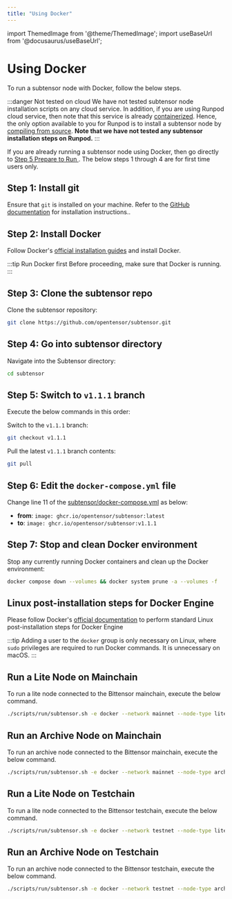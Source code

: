 ```yaml
---
title: "Using Docker"
---
```

import ThemedImage from '@theme/ThemedImage';
import useBaseUrl from '@docusaurus/useBaseUrl';

# Using Docker

To run a subtensor node with Docker, follow the below steps.

:::danger Not tested on cloud 
We have not tested subtensor node installation scripts on any cloud service. In addition, if you are using Runpod cloud service, then note that this service is already [containerized](https://docs.runpod.io/pods/overview). Hence, the only option available to you for Runpod is to install a subtensor node by [compiling from source](using-source.md). **Note that we have not tested any subtensor installation steps on Runpod.** 
:::

If you are already running a subtensor node using Docker, then go directly to [Step 5 Prepare to Run ](#step-5-prepare-to-run). The below steps 1 through 4 are for first time users only.

## Step 1: Install git

Ensure that `git` is installed on your machine. Refer to the [GitHub documentation](https://docs.github.com/en/get-started) for installation instructions..

## Step 2: Install Docker

Follow Docker's [official installation guides](https://docs.docker.com/engine/install/) and install Docker.

:::tip Run Docker first
Before proceeding, make sure that Docker is running.
:::

## Step 3: Clone the subtensor repo

Clone the subtensor repository:

```bash
git clone https://github.com/opentensor/subtensor.git
```

## Step 4: Go into subtensor directory

Navigate into the Subtensor directory:

```bash
cd subtensor
```

## Step 5: Switch to `v1.1.1` branch

Execute the below commands in this order:

Switch to the `v1.1.1` branch:

```bash
git checkout v1.1.1
```

Pull the latest `v1.1.1` branch contents:

```bash
git pull
```

## Step 6: Edit the `docker-compose.yml` file 

Change line 11 of the [subtensor/docker-compose.yml](https://github.com/opentensor/subtensor/blob/v1.1.1/docker-compose.yml#L11) as below:

- **from**: `image: ghcr.io/opentensor/subtensor:latest`
- **to**: `image: ghcr.io/opentensor/subtensor:v1.1.1`

## Step 7: Stop and clean Docker environment

Stop any currently running Docker containers and clean up the Docker environment:

```bash
docker compose down --volumes && docker system prune -a --volumes -f

```

## Linux post-installation steps for Docker Engine

Please follow Docker's [official documentation](https://docs.docker.com/engine/install/linux-postinstall/#manage-docker-as-a-non-root-user ) to perform standard Linux post-installation steps for Docker Engine

:::tip 
Adding a user to the `docker` group is only necessary on Linux, where `sudo` privileges are required to run Docker commands. It is unnecessary on macOS.
:::


## Run a Lite Node on Mainchain

To run a lite node connected to the Bittensor mainchain, execute the below command.

```bash
./scripts/run/subtensor.sh -e docker --network mainnet --node-type lite
```

## Run an Archive Node on Mainchain

To run an archive node connected to the Bittensor mainchain, execute the below command.

```bash
./scripts/run/subtensor.sh -e docker --network mainnet --node-type archive
```

## Run a Lite Node on Testchain

To run a lite node connected to the Bittensor testchain, execute the below command.

```bash
./scripts/run/subtensor.sh -e docker --network testnet --node-type lite
```

## Run an Archive Node on Testchain

To run an archive node connected to the Bittensor testchain, execute the below command.

```bash
./scripts/run/subtensor.sh -e docker --network testnet --node-type archive
```
